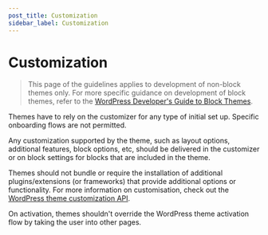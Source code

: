 ```yaml
---
post_title: Customization
sidebar_label: Customization
---
```


# Customization

> This page of the guidelines applies to development of non-block themes only. For more specific guidance on development of block themes, refer to the [WordPress Developer's Guide to Block Themes](https://learn.wordpress.org/course/a-developers-guide-to-block-themes-part-1/).

Themes have to rely on the customizer for any type of initial set up. Specific onboarding flows are not permitted.

Any customization supported by the theme, such as layout options, additional features, block options, etc, should be delivered in the customizer or on block settings for blocks that are included in the theme.

Themes should not bundle or require the installation of additional plugins/extensions (or frameworks) that provide additional options or functionality. For more information on customisation, check out the [WordPress theme customization API](https://codex.wordpress.org/Theme_Customization_API).

On activation, themes shouldn't override the WordPress theme activation flow by taking the user into other pages.
